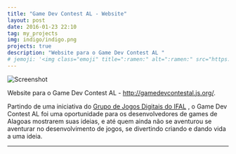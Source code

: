 ```yaml
---
title: "Game Dev Contest AL - Website"
layout: post
date: 2016-01-23 22:10
tag: my_projects
img: indigo/indigo.png
projects: true
description: "Website para o Game Dev Contest AL "
# jemoji: '<img class="emoji" title=":ramen:" alt=":ramen:" src="https://assets.github.com/images/icons/emoji/unicode/1f35c.png" height="20" width="20" align="absmiddle">'
---
```


![Screenshot](http://denisvieira.js.org/assets/images/projects/gamedevcontest.png)

Website para o  Game Dev Contest AL - <a href="http://gamedevcontestal.js.org/" target="_blank">http://gamedevcontestal.js.org/</a>.

Partindo de uma iniciativa do [Grupo de Jogos Digitais do IFAL](https://www.facebook.com/groups/349564285252725) , o Game Dev Contest AL foi uma oportunidade para os desenvolvedores de games de Alagoas mostrarem suas ideias, e até quem ainda não se aventurou se aventurar no desenvolvimento de jogos, se divertindo criando e dando vida a uma ideia.

---
